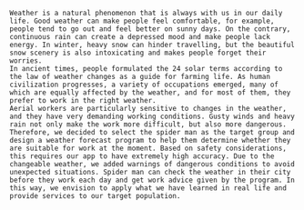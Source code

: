     Weather is a natural phenomenon that is always with us in our daily life. Good weather can make people feel comfortable, for example, people tend to go out and feel better on sunny days. On the contrary, continuous rain can create a depressed mood and make people lack energy. In winter, heavy snow can hinder travelling, but the beautiful snow scenery is also intoxicating and makes people forget their worries.
    In ancient times, people formulated the 24 solar terms according to the law of weather changes as a guide for farming life. As human civilization progresses, a variety of occupations emerged, many of which are equally affected by the weather, and for most of them, they prefer to work in the right weather.
    Aerial workers are particularly sensitive to changes in the weather, and they have very demanding working conditions. Gusty winds and heavy rain not only make the work more difficult, but also more dangerous. Therefore, we decided to select the spider man as the target group and design a weather forecast program to help them determine whether they are suitable for work at the moment. Based on safety considerations, this requires our app to have extremely high accuracy. Due to the changeable weather, we added warnings of dangerous conditions to avoid unexpected situations. Spider man can check the weather in their city before they work each day and get work advice given by the program. In this way, we envision to apply what we have learned in real life and provide services to our target population.

